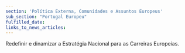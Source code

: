 ```yaml
---
section: 'Política Externa, Comunidades e Assuntos Europeus'
sub_section: "Portugal Europeu"
fulfilled_date:
links_to_news_articles:
---
```


Redefinir e dinamizar a Estratégia Nacional para as Carreiras Europeias.